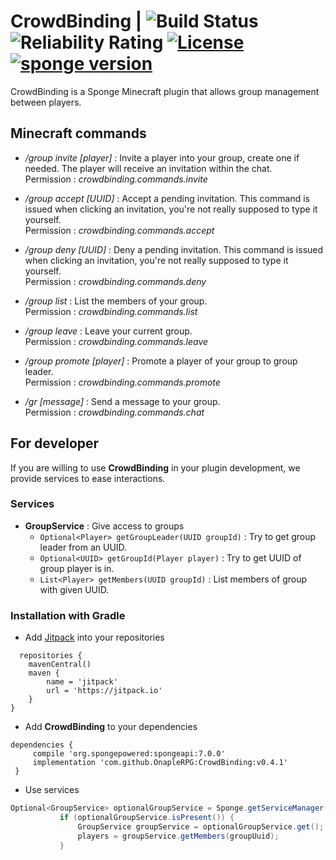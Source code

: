 # CrowdBinding | ![Build Status](https://github.com/OnapleRPG/CrowdBinding/actions/workflows/gradle.yml/badge.svg) ![Reliability Rating](https://sonarcloud.io/api/project_badges/measure?project=com.onaple%3ACrowdBinding&metric=reliability_rating) [![License](https://img.shields.io/badge/License-Apache%202.0-blue.svg)](https://opensource.org/licenses/Apache-2.0)  [![sponge version](https://img.shields.io/badge/sponge-7.2.0-blue.svg)](https://www.spongepowered.org/)

CrowdBinding is a Sponge Minecraft plugin that allows group management between players.  

## Minecraft commands

* */group invite [player]* : Invite a player into your group, create one if needed. The player will receive an invitation within the chat.    
Permission : *crowdbinding.commands.invite*  

* */group accept [UUID]* : Accept a pending invitation. This command is issued when clicking an invitation, you're not really supposed to type it yourself.  
Permission : *crowdbinding.commands.accept*  

* */group deny [UUID]* : Deny a pending invitation. This command is issued when clicking an invitation, you're not really supposed to type it yourself.  
Permission : *crowdbinding.commands.deny*  

* */group list* : List the members of your group.  
Permission : *crowdbinding.commands.list*  

* */group leave* : Leave your current group.  
Permission : *crowdbinding.commands.leave*  

* */group promote [player]* : Promote a player of your group to group leader.  
Permission : *crowdbinding.commands.promote*  

* */gr [message]* : Send a message to your group.  
Permission : *crowdbinding.commands.chat*

## For developer

If you are willing to use **CrowdBinding** in your plugin development, we provide services to ease interactions.  

### Services

* **GroupService** : Give access to groups
    * `Optional<Player> getGroupLeader(UUID groupId)` : Try to get group leader from an UUID.  
    * `Optional<UUID> getGroupId(Player player)` : Try to get UUID of group player is in.  
    * `List<Player> getMembers(UUID groupId)` : List members of group with given UUID.  

### Installation with Gradle

* Add [Jitpack](https://jitpack.io/) into your repositories
 ```
   repositories {
     mavenCentral()
     maven {
         name = 'jitpack'
         url = 'https://jitpack.io'
     }
 }  
 ```
 * Add **CrowdBinding** to your dependencies
 ```
 dependencies {
      compile 'org.spongepowered:spongeapi:7.0.0'
      implementation 'com.github.OnapleRPG:CrowdBinding:v0.4.1'
  }
 ```
 * Use services 
 ```java
Optional<GroupService> optionalGroupService = Sponge.getServiceManager().provide(GroupService.class);
            if (optionalGroupService.isPresent()) {
                GroupService groupService = optionalGroupService.get();
                players = groupService.getMembers(groupUuid);
            }
```
 

